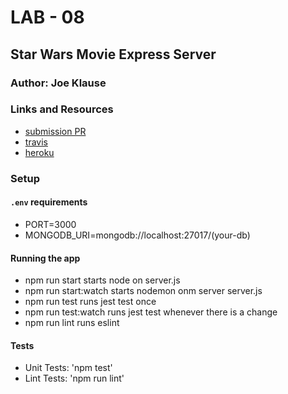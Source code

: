 # LAB - 08

## Star Wars Movie Express Server

### Author: Joe Klause

### Links and Resources
* [submission PR](https://github.com/josephklause-401-advanced-javascript/lab-06/pull/2)
* [travis](https://travis-ci.com/josephklause-401-advanced-javascript/lab-06/builds/129182581)
* [heroku](https://git.heroku.com/star-wars-movie-api-2019.git)


### Setup
#### `.env` requirements
* PORT=3000
* MONGODB_URI=mongodb://localhost:27017/(your-db)


#### Running the app
* npm run start
    starts node on server.js
* npm run start:watch
    starts nodemon onm server server.js
* npm run test
    runs jest test once
* npm run test:watch
    runs jest test whenever there is a change
* npm run lint
    runs eslint

  
#### Tests
* Unit Tests: 'npm test'
* Lint Tests: 'npm run lint'